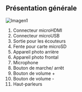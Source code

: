 ## Présentation générale

![Imagen1](http://static.energysistem.com/images/manuals/44483/5a3d361c6492b.jpg)

1. Connecteur microHDMI
2. Connecteur microUSB
3. Sortie pour les écouteurs
4. Fente pour carte microSD
5. Appareil photo arrière
6. Appareil photo frontal
7. Microphone
8. Bouton de marche/ arrêt
9. Bouton de volume +
10. Bouton de volume -
11. Haut-parleurs
